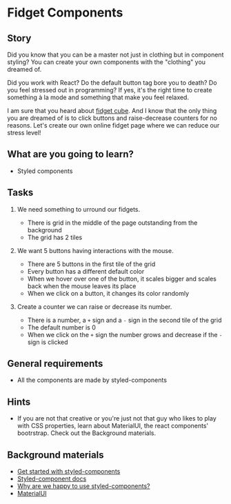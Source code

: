 # Fidget Components

## Story

Did you know that you can be a master not just in clothing but in component styling?
You can create your own components with the "clothing" you dreamed of.

Did you work with React?
Do the default button tag bore you to death?
Do you feel stressed out in programming?
If yes, it's the right time to create something à la mode and something that make you feel relaxed.

I am sure that you heard about [fidget cube](https://en.wikipedia.org/wiki/Fidget_Cube).
And I know that the only thing you are dreamed of is to click buttons and raise-decrease counters for no reasons.
Let's create our own online fidget page where we can reduce our stress level!

## What are you going to learn?

- Styled components

## Tasks

1. We need something to urround our fidgets.
    - There is grid in the middle of the page outstanding from the background
    - The grid has 2 tiles

2. We want 5 buttons having interactions with the mouse.
    - There are 5 buttons in the first tile of the grid
    - Every button has a different default color
    - When we hover over one of the button, it scales bigger and scales back when the mouse leaves its place
    - When we click on a button, it changes its color randomly

3. Create a counter we can raise or decrease its number.
    - There is a number, a `+` sign and a `-` sign in the second tile of the grid
    - The default number is 0
    - When we click on the `+` sign the number grows and decrease if the `-` sign is clicked

## General requirements

- All the components are made by styled-components

## Hints

- If you are not that creative or you're just not that guy who likes to play with CSS properties, learn about MaterialUI, the react components' bootrstrap.
  Check out the Background materials.

## Background materials

- <i class="far fa-video"></i> [Get started with styled-components](https://www.youtube.com/watch?v=3SpAg5tr7Ws)
- <i class="far fa-book-open"></i> [Styled-component docs](https://styled-components.com/)
- <i class="far fa-book-open"></i> [Why are we happy to use styled-components?](https://medium.com/building-crowdriff/styled-components-to-use-or-not-to-use-a6bb4a7ffc21#:~:text=Styled%20Components%20help%20keep%20the,multitude%20of%20conditional%20class%20names.)
- <i class="far fa-candy-cane"></i> [MaterialUI](https://material-ui.com/)

